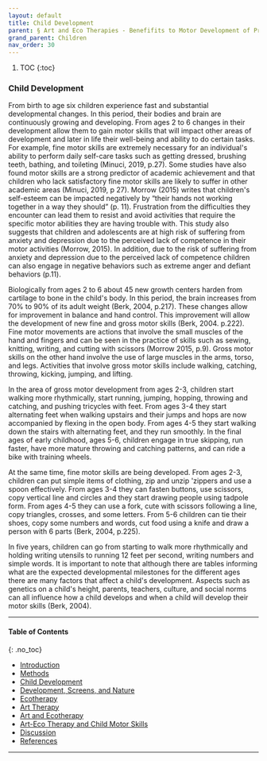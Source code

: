 ```yaml
---
layout: default
title: Child Development
parent: § Art and Eco Therapies - Benefifits to Motor Development of Preschool-Age Children in the Screen Era  
grand_parent: Children 
nav_order: 30
---
```

<style>
.dont-break-out {
  /* These are technically the same, but use both */
  overflow-wrap: break-word;
  word-wrap: break-word;

  -ms-word-break: break-all;
  /* This is the dangerous one in WebKit, as it breaks things wherever */
  word-break: break-all;
  /* Instead use this non-standard one: */
  word-break: break-word;
}

.youtube-container {
    position: relative;
    width: 100%;
    height: 0;
    padding-bottom: 56.25%;
}
.youtube-video {
    position: absolute;
    top: 0;
    left: 0;
    width: 100%;
    height: 100%;
}

</style>

<div class="dont-break-out" markdown="1">

1. TOC
{:toc}

### Child Development
From birth to age six children experience fast and substantial developmental changes. In this period, their bodies and brain are continuously growing and developing. From ages 2 to 6 changes in their development allow them to gain motor skills that will impact other areas of development and later in life their well-being and ability to do certain tasks. For example, fine motor skills are extremely necessary for an individual's ability to perform daily self-care tasks such as getting dressed, brushing teeth, bathing, and toileting (Minuci, 2019, p.27). Some studies have also found motor skills are a strong predictor of academic achievement and that children who lack satisfactory fine motor skills are likely to suffer in other academic areas (Minuci, 2019, p 27). Morrow (2015) writes that children's self-esteem can be impacted negatively by “their hands not working together in a way they should” (p. 11). Frustration from the difficulties they encounter can lead them to resist and avoid activities that require the specific motor abilities they are having trouble with. This study also suggests that children and adolescents are at high risk of suffering from anxiety and depression due to the perceived lack of competence in their motor activities (Morrow, 2015). In addition, due to the risk of suffering from anxiety and depression due to the perceived lack of competence children can also engage in negative behaviors such as extreme anger and defiant behaviors (p.11).

Biologically from ages 2 to 6 about 45 new growth centers harden from cartilage to bone in the child's body. In this period, the brain increases from 70% to 90% of its adult weight (Berk, 2004, p.217). These changes allow for improvement in balance and hand control. This improvement will allow the development of new fine and gross motor skills (Berk, 2004. p.222). Fine motor movements are actions that involve the small muscles of the hand and fingers and can be seen in the practice of skills such as sewing, knitting, writing, and cutting with scissors (Morrow 2015, p.9). Gross motor skills on the other hand involve the use of large muscles in the arms, torso, and legs. Activities that involve gross motor skills include walking, catching, throwing, kicking, jumping, and lifting.

In the area of gross motor development from ages 2-3, children start walking more rhythmically, start running, jumping, hopping, throwing and catching, and pushing tricycles with feet. From ages 3-4 they start alternating feet when walking upstairs and their jumps and hops are now accompanied by flexing in the open body. From ages 4-5 they start walking down the stairs with alternating feet, and they run smoothly. In the final ages of early childhood, ages 5-6, children engage in true skipping, run faster, have more mature throwing and catching patterns, and can ride a bike with training wheels.

At the same time, fine motor skills are being developed. From ages 2-3, children can put simple items of clothing, zip and unzip 'zippers and use a spoon effectively. From ages 3-4 they can fasten buttons, use scissors, copy vertical line and circles and they start drawing people using tadpole form. From ages 4-5 they can use a fork, cute with scissors following a line, copy triangles, crosses, and some letters. From 5-6 children can tie their shoes, copy some numbers and words, cut food using a knife and draw a person with 6 parts (Berk, 2004, p.225).

In five years, children can go from starting to walk more rhythmically and holding writing utensils to running 12 feet per second, writing numbers and simple words. It is important to note that although there are tables informing what are the expected developmental milestones for the different ages there are many factors that affect a child's development. Aspects such as genetics on a child's height, parents, teachers, culture, and social norms can all influence how a child develops and when a child will develop their motor skills (Berk, 2004).

***

#### Table of Contents
{: .no_toc}

<ul><li> <a href="/docs/children/art-and-eco-therapies-benefits-to-motor-development-of-preschool-age-children-in-the-screen-era-1/">Introduction</a></li><li> <a href="/docs/children/art-and-eco-therapies-benefits-to-motor-development-of-preschool-age-children-in-the-screen-era-2/">Methods</a></li><li> <a href="/docs/children/art-and-eco-therapies-benefits-to-motor-development-of-preschool-age-children-in-the-screen-era-3/">Child Development</a></li><li> <a href="/docs/children/art-and-eco-therapies-benefits-to-motor-development-of-preschool-age-children-in-the-screen-era-4/">Development, Screens, and Nature</a></li><li> <a href="/docs/children/art-and-eco-therapies-benefits-to-motor-development-of-preschool-age-children-in-the-screen-era-5/">Ecotherapy</a></li><li> <a href="/docs/children/art-and-eco-therapies-benefits-to-motor-development-of-preschool-age-children-in-the-screen-era-6/">Art Therapy</a></li><li> <a href="/docs/children/art-and-eco-therapies-benefits-to-motor-development-of-preschool-age-children-in-the-screen-era-7/">Art and Ecotherapy</a></li><li> <a href="/docs/children/art-and-eco-therapies-benefits-to-motor-development-of-preschool-age-children-in-the-screen-era-8/">Art-Eco Therapy and Child Motor Skills</a></li><li> <a href="/docs/children/art-and-eco-therapies-benefits-to-motor-development-of-preschool-age-children-in-the-screen-era-9/">Discussion</a></li><li> <a href="/docs/children/art-and-eco-therapies-benefits-to-motor-development-of-preschool-age-children-in-the-screen-era-10/">References</a></li></ul>

***

</div>
